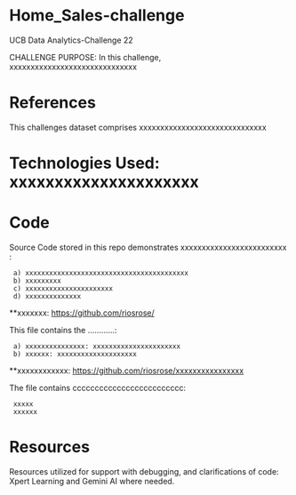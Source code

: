 # Home_Sales-challenge
UCB Data Analytics-Challenge 22

CHALLENGE PURPOSE: In this challenge, xxxxxxxxxxxxxxxxxxxxxxxxxxxxxx

# References
This challenges dataset comprises xxxxxxxxxxxxxxxxxxxxxxxxxxxxxx

# Technologies Used: xxxxxxxxxxxxxxxxxxxxx

# Code
Source Code stored in this repo demonstrates xxxxxxxxxxxxxxxxxxxxxxxxx :

     a) xxxxxxxxxxxxxxxxxxxxxxxxxxxxxxxxxxxxxxxxx
     b) xxxxxxxxx
     c) xxxxxxxxxxxxxxxxxxxxxx
     d) xxxxxxxxxxxxxx
**xxxxxxx: https://github.com/riosrose/ 

This file contains the ............:

     a) xxxxxxxxxxxxxxx: xxxxxxxxxxxxxxxxxxxxxx
     b) xxxxxx: xxxxxxxxxxxxxxxxxxxx
**xxxxxxxxxxxx: https://github.com/riosrose/xxxxxxxxxxxxxxxx

The file contains ccccccccccccccccccccccccc:

     xxxxx
     xxxxxx 

# Resources
Resources utilized for support with debugging, and clarifications of code: Xpert Learning and Gemini AI where needed.
